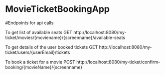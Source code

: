 # MovieTicketBookingApp

#Endpoints for api calls

To get list of available seats 
GET http://localhost:8080/my-ticket/movies/{moviename}/{screenname}/available-seats

To get details of the user booked tickets
GET http://localhost:8080/my-ticket/users/{userEmail}/tickets

To book a ticket for a movie
POST http://localhost:8080/my-ticket/confirm-booking/{movieName}/{screenname}
